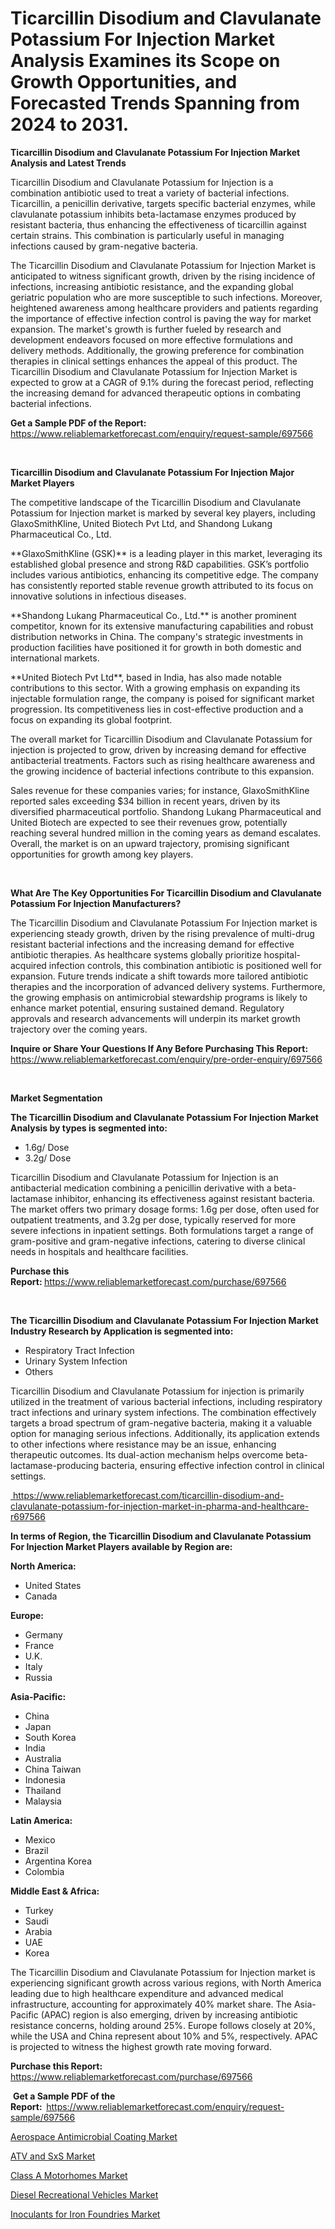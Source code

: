 <p><h1>Ticarcillin Disodium and Clavulanate Potassium For Injection Market Analysis Examines its Scope on Growth Opportunities, and Forecasted Trends Spanning from 2024 to 2031.</h1></p><p><strong>Ticarcillin Disodium and Clavulanate Potassium For Injection Market Analysis and Latest Trends</strong></p>
<p><p>Ticarcillin Disodium and Clavulanate Potassium for Injection is a combination antibiotic used to treat a variety of bacterial infections. Ticarcillin, a penicillin derivative, targets specific bacterial enzymes, while clavulanate potassium inhibits beta-lactamase enzymes produced by resistant bacteria, thus enhancing the effectiveness of ticarcillin against certain strains. This combination is particularly useful in managing infections caused by gram-negative bacteria.</p><p>The Ticarcillin Disodium and Clavulanate Potassium for Injection Market is anticipated to witness significant growth, driven by the rising incidence of infections, increasing antibiotic resistance, and the expanding global geriatric population who are more susceptible to such infections. Moreover, heightened awareness among healthcare providers and patients regarding the importance of effective infection control is paving the way for market expansion. The market's growth is further fueled by research and development endeavors focused on more effective formulations and delivery methods. Additionally, the growing preference for combination therapies in clinical settings enhances the appeal of this product. The Ticarcillin Disodium and Clavulanate Potassium for Injection Market is expected to grow at a CAGR of 9.1% during the forecast period, reflecting the increasing demand for advanced therapeutic options in combating bacterial infections.</p></p>
<p><strong>Get a Sample PDF of the Report:&nbsp;</strong> <a href="https://www.reliablemarketforecast.com/enquiry/request-sample/697566?utm_campaign=1082&utm_medium=2&utm_source=Github&utm_content=ia&utm_term=10122024&utm_id=ticarcillin-disodium-and-clavulanate-potassium-for-injection">https://www.reliablemarketforecast.com/enquiry/request-sample/697566</a></p>
<p>&nbsp;</p>
<p><strong>Ticarcillin Disodium and Clavulanate Potassium For Injection Major Market Players</strong></p>
<p><p>The competitive landscape of the Ticarcillin Disodium and Clavulanate Potassium for Injection market is marked by several key players, including GlaxoSmithKline, United Biotech Pvt Ltd, and Shandong Lukang Pharmaceutical Co., Ltd. </p><p>**GlaxoSmithKline (GSK)** is a leading player in this market, leveraging its established global presence and strong R&D capabilities. GSK’s portfolio includes various antibiotics, enhancing its competitive edge. The company has consistently reported stable revenue growth attributed to its focus on innovative solutions in infectious diseases.</p><p>**Shandong Lukang Pharmaceutical Co., Ltd.** is another prominent competitor, known for its extensive manufacturing capabilities and robust distribution networks in China. The company's strategic investments in production facilities have positioned it for growth in both domestic and international markets. </p><p>**United Biotech Pvt Ltd**, based in India, has also made notable contributions to this sector. With a growing emphasis on expanding its injectable formulation range, the company is poised for significant market progression. Its competitiveness lies in cost-effective production and a focus on expanding its global footprint.</p><p>The overall market for Ticarcillin Disodium and Clavulanate Potassium for injection is projected to grow, driven by increasing demand for effective antibacterial treatments. Factors such as rising healthcare awareness and the growing incidence of bacterial infections contribute to this expansion. </p><p>Sales revenue for these companies varies; for instance, GlaxoSmithKline reported sales exceeding $34 billion in recent years, driven by its diversified pharmaceutical portfolio. Shandong Lukang Pharmaceutical and United Biotech are expected to see their revenues grow, potentially reaching several hundred million in the coming years as demand escalates. Overall, the market is on an upward trajectory, promising significant opportunities for growth among key players.</p></p>
<p>&nbsp;</p>
<p><strong>What Are The Key Opportunities For Ticarcillin Disodium and Clavulanate Potassium For Injection Manufacturers?</strong></p>
<p><p>The Ticarcillin Disodium and Clavulanate Potassium For Injection market is experiencing steady growth, driven by the rising prevalence of multi-drug resistant bacterial infections and the increasing demand for effective antibiotic therapies. As healthcare systems globally prioritize hospital-acquired infection controls, this combination antibiotic is positioned well for expansion. Future trends indicate a shift towards more tailored antibiotic therapies and the incorporation of advanced delivery systems. Furthermore, the growing emphasis on antimicrobial stewardship programs is likely to enhance market potential, ensuring sustained demand. Regulatory approvals and research advancements will underpin its market growth trajectory over the coming years.</p></p>
<p><strong>Inquire or Share Your Questions If Any Before Purchasing This Report:</strong> <a href="https://www.reliablemarketforecast.com/enquiry/pre-order-enquiry/697566?utm_campaign=1082&utm_medium=2&utm_source=Github&utm_content=ia&utm_term=10122024&utm_id=ticarcillin-disodium-and-clavulanate-potassium-for-injection">https://www.reliablemarketforecast.com/enquiry/pre-order-enquiry/697566</a></p>
<p>&nbsp;</p>
<p><strong>Market Segmentation</strong></p>
<p><strong>The Ticarcillin Disodium and Clavulanate Potassium For Injection Market Analysis by types is segmented into:</strong></p>
<p><ul><li>1.6g/ Dose</li><li>3.2g/ Dose</li></ul></p>
<p><p>Ticarcillin Disodium and Clavulanate Potassium for Injection is an antibacterial medication combining a penicillin derivative with a beta-lactamase inhibitor, enhancing its effectiveness against resistant bacteria. The market offers two primary dosage forms: 1.6g per dose, often used for outpatient treatments, and 3.2g per dose, typically reserved for more severe infections in inpatient settings. Both formulations target a range of gram-positive and gram-negative infections, catering to diverse clinical needs in hospitals and healthcare facilities.</p></p>
<p><strong>Purchase this Report:&nbsp;</strong><a href="https://www.reliablemarketforecast.com/purchase/697566?utm_campaign=1082&utm_medium=2&utm_source=Github&utm_content=ia&utm_term=10122024&utm_id=ticarcillin-disodium-and-clavulanate-potassium-for-injection">https://www.reliablemarketforecast.com/purchase/697566</a></p>
<p>&nbsp;</p>
<p><strong>The Ticarcillin Disodium and Clavulanate Potassium For Injection Market Industry Research by Application is segmented into:</strong></p>
<p><ul><li>Respiratory Tract Infection</li><li>Urinary System Infection</li><li>Others</li></ul></p>
<p><p>Ticarcillin Disodium and Clavulanate Potassium for injection is primarily utilized in the treatment of various bacterial infections, including respiratory tract infections and urinary system infections. The combination effectively targets a broad spectrum of gram-negative bacteria, making it a valuable option for managing serious infections. Additionally, its application extends to other infections where resistance may be an issue, enhancing therapeutic outcomes. Its dual-action mechanism helps overcome beta-lactamase-producing bacteria, ensuring effective infection control in clinical settings.</p></p>
<p><a href="https://www.reliablemarketforecast.com/ticarcillin-disodium-and-clavulanate-potassium-for-injection-market-in-pharma-and-healthcare-r697566?utm_campaign=1082&utm_medium=2&utm_source=Github&utm_content=ia&utm_term=10122024&utm_id=ticarcillin-disodium-and-clavulanate-potassium-for-injection">&nbsp;https://www.reliablemarketforecast.com/ticarcillin-disodium-and-clavulanate-potassium-for-injection-market-in-pharma-and-healthcare-r697566</a></p>
<p><strong>In terms of Region, the Ticarcillin Disodium and Clavulanate Potassium For Injection Market Players available by Region are:</strong></p>
<p>
    <p> <strong> North America: </strong>
        <ul>
            <li>United States</li>
            <li>Canada</li>
        </ul>
        </p> 
    <p> <strong> Europe: </strong>
        <ul>
            <li>Germany</li>
            <li>France</li>
            <li>U.K.</li>
            <li>Italy</li>
            <li>Russia</li>
        </ul>
        </p> 
    <p> <strong> Asia-Pacific: </strong>
        <ul>
            <li>China</li>
            <li>Japan</li>
            <li>South Korea</li>
            <li>India</li>
            <li>Australia</li>
            <li>China Taiwan</li>
            <li>Indonesia</li>
            <li>Thailand</li>
            <li>Malaysia</li>
        </ul>
        </p> 
    <p> <strong> Latin America: </strong>
        <ul>
            <li>Mexico</li>
            <li>Brazil</li>
            <li>Argentina Korea</li>
            <li>Colombia</li>
        </ul>
        </p> 
    <p> <strong> Middle East & Africa: </strong>
        <ul>
            <li>Turkey</li>
            <li>Saudi</li>
            <li>Arabia</li>
            <li>UAE</li>
            <li>Korea</li>
        </ul>
    </p>
    </p>
<p><p>The Ticarcillin Disodium and Clavulanate Potassium for Injection market is experiencing significant growth across various regions, with North America leading due to high healthcare expenditure and advanced medical infrastructure, accounting for approximately 40% market share. The Asia-Pacific (APAC) region is also emerging, driven by increasing antibiotic resistance concerns, holding around 25%. Europe follows closely at 20%, while the USA and China represent about 10% and 5%, respectively. APAC is projected to witness the highest growth rate moving forward.</p></p>
<p><strong>Purchase this Report: </strong><a href="https://www.reliablemarketforecast.com/purchase/697566?utm_campaign=1082&utm_medium=2&utm_source=Github&utm_content=ia&utm_term=10122024&utm_id=ticarcillin-disodium-and-clavulanate-potassium-for-injection">https://www.reliablemarketforecast.com/purchase/697566</a></p>
<p>&nbsp;<strong>Get a Sample PDF of the Report:&nbsp;&nbsp;</strong><a href="https://www.reliablemarketforecast.com/enquiry/request-sample/697566?utm_campaign=1082&utm_medium=2&utm_source=Github&utm_content=ia&utm_term=10122024&utm_id=ticarcillin-disodium-and-clavulanate-potassium-for-injection">https://www.reliablemarketforecast.com/enquiry/request-sample/697566</a></p>
<p><strong></strong></p>
<p><p><a href="https://www.linkedin.com/pulse/futur-trend-quest-sl8ue?utm_campaign=1082&utm_medium=2&utm_source=Github&utm_content=ia&utm_term=10122024&utm_id=ticarcillin-disodium-and-clavulanate-potassium-for-injection">Aerospace Antimicrobial Coating Market</a></p><p><a href="https://www.linkedin.com/pulse/futur-trend-quest-sl8ue?utm_campaign=1082&utm_medium=2&utm_source=Github&utm_content=ia&utm_term=10122024&utm_id=ticarcillin-disodium-and-clavulanate-potassium-for-injection">ATV and SxS Market</a></p><p><a href="https://www.linkedin.com/pulse/in-depth-analysis-size-class-motorhomes-market-its-anticipated-ndode?utm_campaign=1082&utm_medium=2&utm_source=Github&utm_content=ia&utm_term=10122024&utm_id=ticarcillin-disodium-and-clavulanate-potassium-for-injection">Class A Motorhomes Market</a></p><p><a href="https://www.linkedin.com/pulse/diesel-recreational-vehicles-market-overview-expected-growth-zhowe?utm_campaign=1082&utm_medium=2&utm_source=Github&utm_content=ia&utm_term=10122024&utm_id=ticarcillin-disodium-and-clavulanate-potassium-for-injection">Diesel Recreational Vehicles Market</a></p><p><a href="https://github.com/NorbertYates/Market-Research-Report-List-7/blob/main/inoculants-for-iron-foundries-market.md?utm_campaign=1082&utm_medium=2&utm_source=Github&utm_content=ia&utm_term=10122024&utm_id=ticarcillin-disodium-and-clavulanate-potassium-for-injection">Inoculants for Iron Foundries Market</a></p></p>